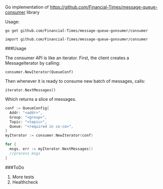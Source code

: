 Go implementation of https://github.com/Financial-Times/message-queue-consumer library

Usage:

`go get github.com/Financial-Times/message-queue-gonsumer/consumer`

`import github.com/Financial-Times/message-queue-gonsumer/consumer`


###Usage

The consumer API is like an iterator. First, the client creates a MessageIterator by calling:

 `consumer.NewIterator(QueueConf)`

Then whenever it is ready to consume new batch of messages, calls:

 `iterator.NextMessages()`

Which returns a slice of messages.


```go
conf := QueueConfig{
  Addr: "<addr>",
  Group: "<group>",
  Topic: "<topic>",
  Queue: "<required in co-co>",
}
myIterator := consumer.NewIterator(conf)

for {
  msgs, err := myIterator.NextMessages()
  //process msgs
}

```

###ToDo

1. More tests
2. Healthcheck
